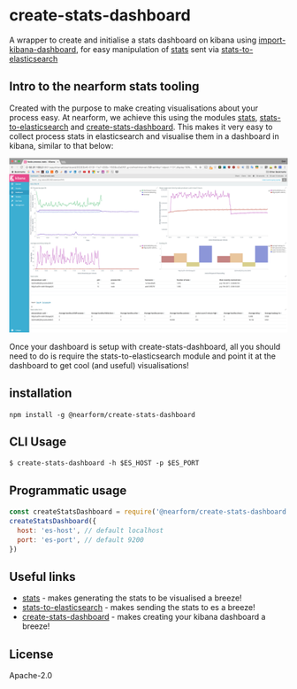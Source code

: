 # create-stats-dashboard

A wrapper to create and initialise a stats dashboard on kibana using [import-kibana-dashboard](http://github.com/nearform/import-kibana-dashboard), for easy manipulation of [stats](http://github.com/nearform/stats) sent via [stats-to-elasticsearch](http://github.com/nearform/stats-to-elasticsearch)

## Intro to the nearform stats tooling

Created with the purpose to make creating visualisations about your process easy. At nearform, we achieve this using the modules [stats](http://github.com/nearform/stats), [stats-to-elasticsearch](http://github.com/nearform/stats-to-elasticsearch) and [create-stats-dashboard](http://github.com/nearform/create-stats-dashboard). This makes it very easy to collect process stats in elasticsearch and visualise them in a dashboard in kibana, similar to that below:

<img src='./assets/dashboard-screenshot.png' alt='a kibana stats dashboard screenshot'>

Once your dashboard is setup with create-stats-dashboard, all you should need to do is require the stats-to-elasticsearch module and point it at the dashboard to get cool (and useful) visualisations!
## installation
```
npm install -g @nearform/create-stats-dashboard
```

## CLI Usage

```
$ create-stats-dashboard -h $ES_HOST -p $ES_PORT
```

## Programmatic usage

```js
const createStatsDashboard = require('@nearform/create-stats-dashboard')
createStatsDashboard({
  host: 'es-host', // default localhost
  port: 'es-port', // default 9200
})
```

## Useful links

- [stats](http://github.com/nearform/stats) - makes generating the stats to be visualised a breeze!
- [stats-to-elasticsearch](http://github.com/nearform/stats-to-elasticsearch) - makes sending the stats to es a breeze!
- [create-stats-dashboard](http://github.com/nearform/create-stats-dashboard) - makes creating your kibana dashboard a breeze!


## License
Apache-2.0
